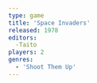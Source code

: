 ```yaml
---
type: game
title: 'Space Invaders'
released: 1978
editors: 
  -Taito
players: 2
genres:
  - 'Shoot Them Up'
---
```

